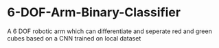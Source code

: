 # 6-DOF-Arm-Binary-Classifier
A 6 DOF robotic arm which can differentiate and seperate red and green cubes based on a CNN trained on local dataset
